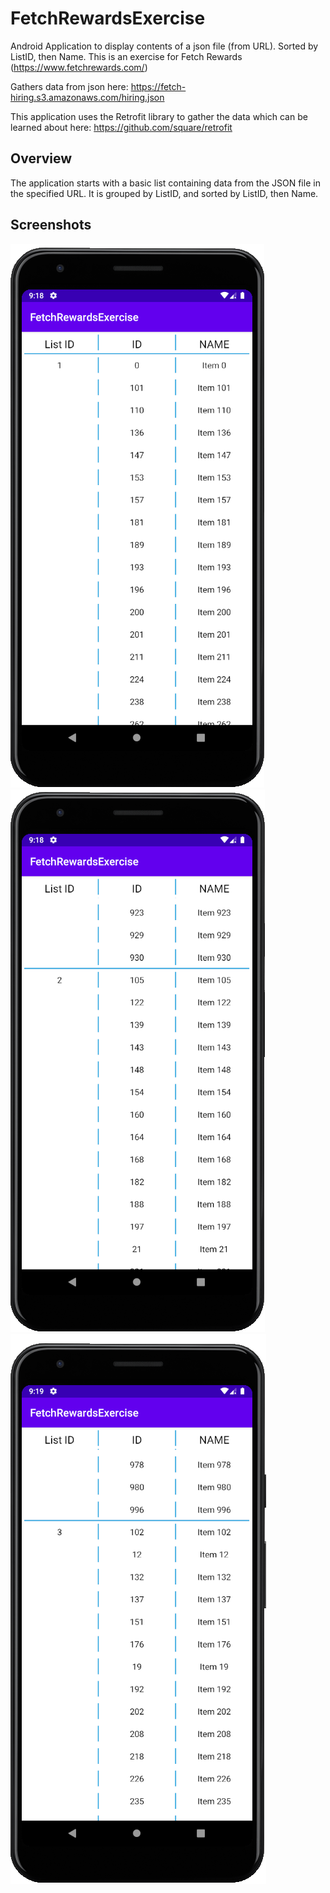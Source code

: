 # FetchRewardsExercise
Android Application to display contents of a json file (from URL). Sorted by ListID, then Name.
This is an exercise for Fetch Rewards (https://www.fetchrewards.com/)

Gathers data from json here: https://fetch-hiring.s3.amazonaws.com/hiring.json

This application uses the Retrofit library to gather the data which can be learned about here: https://github.com/square/retrofit

## Overview

The application starts with a basic list containing data from the JSON file in the specified URL. It is grouped by ListID, and sorted by ListID, then Name.

## Screenshots

![](https://github.com/larryngo97/FetchRewardsExercise/blob/master/demo/screen1.PNG?raw=true) 
![](https://github.com/larryngo97/FetchRewardsExercise/blob/master/demo/screen2.PNG?raw=true) 
![](https://github.com/larryngo97/FetchRewardsExercise/blob/master/demo/screen3.PNG?raw=true) 
